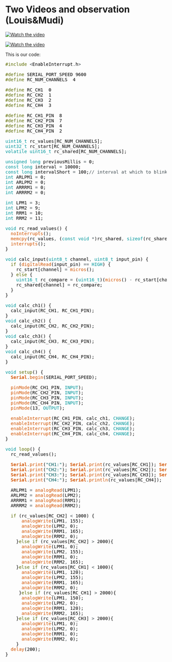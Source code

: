 # Two Videos and observation (Louis&Mudi)

[![Watch the video](https://img.youtube.com/vi/fSsN0cu_qvY/hqdefault.jpg)](https://youtu.be/fSsN0cu_qvY)

[![Watch the video](https://img.youtube.com/vi/lj89D_hT-GI/maxresdefault.jpg)](https://youtube.com/shorts/lj89D_hT-GI?feature=share)

This is our code: 

<pre>
<font color="#5e6d03">#include</font> <font color="#434f54">&lt;</font><font color="#000000">EnableInterrupt</font><font color="#434f54">.</font><font color="#000000">h</font><font color="#434f54">&gt;</font>

<font color="#5e6d03">#define</font> <font color="#000000">SERIAL_PORT_SPEED</font> <font color="#000000">9600</font>
<font color="#5e6d03">#define</font> <font color="#000000">RC_NUM_CHANNELS</font> &nbsp;<font color="#000000">4</font>

<font color="#5e6d03">#define</font> <font color="#000000">RC_CH1</font> &nbsp;<font color="#000000">0</font>
<font color="#5e6d03">#define</font> <font color="#000000">RC_CH2</font> &nbsp;<font color="#000000">1</font>
<font color="#5e6d03">#define</font> <font color="#000000">RC_CH3</font> &nbsp;<font color="#000000">2</font>
<font color="#5e6d03">#define</font> <font color="#000000">RC_CH4</font> &nbsp;<font color="#000000">3</font>

<font color="#5e6d03">#define</font> <font color="#000000">RC_CH1_PIN</font> &nbsp;<font color="#000000">8</font>
<font color="#5e6d03">#define</font> <font color="#000000">RC_CH2_PIN</font> &nbsp;<font color="#000000">7</font>
<font color="#5e6d03">#define</font> <font color="#000000">RC_CH3_PIN</font> &nbsp;<font color="#000000">4</font>
<font color="#5e6d03">#define</font> <font color="#000000">RC_CH4_PIN</font> &nbsp;<font color="#000000">2</font>

<font color="#00979c">uint16_t</font> <font color="#000000">rc_values</font><font color="#000000">[</font><font color="#000000">RC_NUM_CHANNELS</font><font color="#000000">]</font><font color="#000000">;</font>
<font color="#00979c">uint32_t</font> <font color="#000000">rc_start</font><font color="#000000">[</font><font color="#000000">RC_NUM_CHANNELS</font><font color="#000000">]</font><font color="#000000">;</font>
<font color="#00979c">volatile</font> <font color="#00979c">uint16_t</font> <font color="#000000">rc_shared</font><font color="#000000">[</font><font color="#000000">RC_NUM_CHANNELS</font><font color="#000000">]</font><font color="#000000">;</font>

<font color="#00979c">unsigned</font> <font color="#00979c">long</font> <font color="#000000">previousMillis</font> <font color="#434f54">=</font> <font color="#000000">0</font><font color="#000000">;</font> &nbsp;
<font color="#00979c">const</font> <font color="#00979c">long</font> <font color="#000000">interval</font> <font color="#434f54">=</font> <font color="#000000">10000</font><font color="#000000">;</font>
<font color="#00979c">const</font> <font color="#00979c">long</font> <font color="#000000">intervalShort</font> <font color="#434f54">=</font> <font color="#000000">100</font><font color="#000000">;</font><font color="#434f54">&#47;&#47; interval at which to blink (milliseconds)</font>
<font color="#00979c">int</font> <font color="#000000">ARLPM1</font> <font color="#434f54">=</font> <font color="#000000">0</font><font color="#000000">;</font>
<font color="#00979c">int</font> <font color="#000000">ARLPM2</font> <font color="#434f54">=</font> <font color="#000000">0</font><font color="#000000">;</font>
<font color="#00979c">int</font> <font color="#000000">ARRRM1</font> <font color="#434f54">=</font> <font color="#000000">0</font><font color="#000000">;</font>
<font color="#00979c">int</font> <font color="#000000">ARRRM2</font> <font color="#434f54">=</font> <font color="#000000">0</font><font color="#000000">;</font>

<font color="#00979c">int</font> <font color="#000000">LPM1</font> <font color="#434f54">=</font> <font color="#000000">3</font><font color="#000000">;</font>
<font color="#00979c">int</font> <font color="#000000">LPM2</font> <font color="#434f54">=</font> <font color="#000000">9</font><font color="#000000">;</font>
<font color="#00979c">int</font> <font color="#000000">RRM1</font> <font color="#434f54">=</font> <font color="#000000">10</font><font color="#000000">;</font>
<font color="#00979c">int</font> <font color="#000000">RRM2</font> <font color="#434f54">=</font> <font color="#000000">11</font><font color="#000000">;</font>

<font color="#00979c">void</font> <font color="#000000">rc_read_values</font><font color="#000000">(</font><font color="#000000">)</font> <font color="#000000">{</font>
 &nbsp;<font color="#d35400">noInterrupts</font><font color="#000000">(</font><font color="#000000">)</font><font color="#000000">;</font>
 &nbsp;<font color="#d35400">memcpy</font><font color="#000000">(</font><font color="#000000">rc_values</font><font color="#434f54">,</font> <font color="#000000">(</font><font color="#00979c">const</font> <font color="#00979c">void</font> <font color="#434f54">*</font><font color="#000000">)</font><font color="#000000">rc_shared</font><font color="#434f54">,</font> <font color="#00979c">sizeof</font><font color="#000000">(</font><font color="#000000">rc_shared</font><font color="#000000">)</font><font color="#000000">)</font><font color="#000000">;</font>
 &nbsp;<font color="#d35400">interrupts</font><font color="#000000">(</font><font color="#000000">)</font><font color="#000000">;</font>
<font color="#000000">}</font>

<font color="#00979c">void</font> <font color="#000000">calc_input</font><font color="#000000">(</font><font color="#00979c">uint8_t</font> <font color="#000000">channel</font><font color="#434f54">,</font> <font color="#00979c">uint8_t</font> <font color="#000000">input_pin</font><font color="#000000">)</font> <font color="#000000">{</font>
 &nbsp;<font color="#5e6d03">if</font> <font color="#000000">(</font><font color="#d35400">digitalRead</font><font color="#000000">(</font><font color="#000000">input_pin</font><font color="#000000">)</font> <font color="#434f54">==</font> <font color="#00979c">HIGH</font><font color="#000000">)</font> <font color="#000000">{</font>
 &nbsp;&nbsp;&nbsp;<font color="#000000">rc_start</font><font color="#000000">[</font><font color="#000000">channel</font><font color="#000000">]</font> <font color="#434f54">=</font> <font color="#d35400">micros</font><font color="#000000">(</font><font color="#000000">)</font><font color="#000000">;</font>
 &nbsp;<font color="#000000">}</font> <font color="#5e6d03">else</font> <font color="#000000">{</font>
 &nbsp;&nbsp;&nbsp;<font color="#00979c">uint16_t</font> <font color="#000000">rc_compare</font> <font color="#434f54">=</font> <font color="#000000">(</font><font color="#00979c">uint16_t</font><font color="#000000">)</font><font color="#000000">(</font><font color="#d35400">micros</font><font color="#000000">(</font><font color="#000000">)</font> <font color="#434f54">-</font> <font color="#000000">rc_start</font><font color="#000000">[</font><font color="#000000">channel</font><font color="#000000">]</font><font color="#000000">)</font><font color="#000000">;</font>
 &nbsp;&nbsp;&nbsp;<font color="#000000">rc_shared</font><font color="#000000">[</font><font color="#000000">channel</font><font color="#000000">]</font> <font color="#434f54">=</font> <font color="#000000">rc_compare</font><font color="#000000">;</font>
 &nbsp;<font color="#000000">}</font>
<font color="#000000">}</font>

<font color="#00979c">void</font> <font color="#000000">calc_ch1</font><font color="#000000">(</font><font color="#000000">)</font> <font color="#000000">{</font>
 &nbsp;<font color="#000000">calc_input</font><font color="#000000">(</font><font color="#000000">RC_CH1</font><font color="#434f54">,</font> <font color="#000000">RC_CH1_PIN</font><font color="#000000">)</font><font color="#000000">;</font>
<font color="#000000">}</font>
<font color="#00979c">void</font> <font color="#000000">calc_ch2</font><font color="#000000">(</font><font color="#000000">)</font> <font color="#000000">{</font>
 &nbsp;<font color="#000000">calc_input</font><font color="#000000">(</font><font color="#000000">RC_CH2</font><font color="#434f54">,</font> <font color="#000000">RC_CH2_PIN</font><font color="#000000">)</font><font color="#000000">;</font>
<font color="#000000">}</font>
<font color="#00979c">void</font> <font color="#000000">calc_ch3</font><font color="#000000">(</font><font color="#000000">)</font> <font color="#000000">{</font>
 &nbsp;<font color="#000000">calc_input</font><font color="#000000">(</font><font color="#000000">RC_CH3</font><font color="#434f54">,</font> <font color="#000000">RC_CH3_PIN</font><font color="#000000">)</font><font color="#000000">;</font>
<font color="#000000">}</font>
<font color="#00979c">void</font> <font color="#000000">calc_ch4</font><font color="#000000">(</font><font color="#000000">)</font> <font color="#000000">{</font>
 &nbsp;<font color="#000000">calc_input</font><font color="#000000">(</font><font color="#000000">RC_CH4</font><font color="#434f54">,</font> <font color="#000000">RC_CH4_PIN</font><font color="#000000">)</font><font color="#000000">;</font>
<font color="#000000">}</font>

<font color="#00979c">void</font> <font color="#5e6d03">setup</font><font color="#000000">(</font><font color="#000000">)</font> <font color="#000000">{</font>
 &nbsp;<b><font color="#d35400">Serial</font></b><font color="#434f54">.</font><font color="#d35400">begin</font><font color="#000000">(</font><font color="#000000">SERIAL_PORT_SPEED</font><font color="#000000">)</font><font color="#000000">;</font>

 &nbsp;<font color="#d35400">pinMode</font><font color="#000000">(</font><font color="#000000">RC_CH1_PIN</font><font color="#434f54">,</font> <font color="#00979c">INPUT</font><font color="#000000">)</font><font color="#000000">;</font>
 &nbsp;<font color="#d35400">pinMode</font><font color="#000000">(</font><font color="#000000">RC_CH2_PIN</font><font color="#434f54">,</font> <font color="#00979c">INPUT</font><font color="#000000">)</font><font color="#000000">;</font>
 &nbsp;<font color="#d35400">pinMode</font><font color="#000000">(</font><font color="#000000">RC_CH3_PIN</font><font color="#434f54">,</font> <font color="#00979c">INPUT</font><font color="#000000">)</font><font color="#000000">;</font>
 &nbsp;<font color="#d35400">pinMode</font><font color="#000000">(</font><font color="#000000">RC_CH4_PIN</font><font color="#434f54">,</font> <font color="#00979c">INPUT</font><font color="#000000">)</font><font color="#000000">;</font>
 &nbsp;<font color="#d35400">pinMode</font><font color="#000000">(</font><font color="#000000">13</font><font color="#434f54">,</font> <font color="#00979c">OUTPUT</font><font color="#000000">)</font><font color="#000000">;</font>
 &nbsp;
 &nbsp;<font color="#d35400">enableInterrupt</font><font color="#000000">(</font><font color="#000000">RC_CH1_PIN</font><font color="#434f54">,</font> <font color="#000000">calc_ch1</font><font color="#434f54">,</font> <font color="#00979c">CHANGE</font><font color="#000000">)</font><font color="#000000">;</font>
 &nbsp;<font color="#d35400">enableInterrupt</font><font color="#000000">(</font><font color="#000000">RC_CH2_PIN</font><font color="#434f54">,</font> <font color="#000000">calc_ch2</font><font color="#434f54">,</font> <font color="#00979c">CHANGE</font><font color="#000000">)</font><font color="#000000">;</font>
 &nbsp;<font color="#d35400">enableInterrupt</font><font color="#000000">(</font><font color="#000000">RC_CH3_PIN</font><font color="#434f54">,</font> <font color="#000000">calc_ch3</font><font color="#434f54">,</font> <font color="#00979c">CHANGE</font><font color="#000000">)</font><font color="#000000">;</font>
 &nbsp;<font color="#d35400">enableInterrupt</font><font color="#000000">(</font><font color="#000000">RC_CH4_PIN</font><font color="#434f54">,</font> <font color="#000000">calc_ch4</font><font color="#434f54">,</font> <font color="#00979c">CHANGE</font><font color="#000000">)</font><font color="#000000">;</font>
<font color="#000000">}</font>

<font color="#00979c">void</font> <font color="#5e6d03">loop</font><font color="#000000">(</font><font color="#000000">)</font> <font color="#000000">{</font>
 &nbsp;<font color="#000000">rc_read_values</font><font color="#000000">(</font><font color="#000000">)</font><font color="#000000">;</font>
 &nbsp;
 &nbsp;<b><font color="#d35400">Serial</font></b><font color="#434f54">.</font><font color="#d35400">print</font><font color="#000000">(</font><font color="#005c5f">&#34;CH1:&#34;</font><font color="#000000">)</font><font color="#000000">;</font> <b><font color="#d35400">Serial</font></b><font color="#434f54">.</font><font color="#d35400">print</font><font color="#000000">(</font><font color="#000000">rc_values</font><font color="#000000">[</font><font color="#000000">RC_CH1</font><font color="#000000">]</font><font color="#000000">)</font><font color="#000000">;</font> <b><font color="#d35400">Serial</font></b><font color="#434f54">.</font><font color="#d35400">print</font><font color="#000000">(</font><font color="#005c5f">&#34;\t&#34;</font><font color="#000000">)</font><font color="#000000">;</font>
 &nbsp;<b><font color="#d35400">Serial</font></b><font color="#434f54">.</font><font color="#d35400">print</font><font color="#000000">(</font><font color="#005c5f">&#34;CH2:&#34;</font><font color="#000000">)</font><font color="#000000">;</font> <b><font color="#d35400">Serial</font></b><font color="#434f54">.</font><font color="#d35400">print</font><font color="#000000">(</font><font color="#000000">rc_values</font><font color="#000000">[</font><font color="#000000">RC_CH2</font><font color="#000000">]</font><font color="#000000">)</font><font color="#000000">;</font> <b><font color="#d35400">Serial</font></b><font color="#434f54">.</font><font color="#d35400">print</font><font color="#000000">(</font><font color="#005c5f">&#34;\t&#34;</font><font color="#000000">)</font><font color="#000000">;</font>
 &nbsp;<b><font color="#d35400">Serial</font></b><font color="#434f54">.</font><font color="#d35400">print</font><font color="#000000">(</font><font color="#005c5f">&#34;CH3:&#34;</font><font color="#000000">)</font><font color="#000000">;</font> <b><font color="#d35400">Serial</font></b><font color="#434f54">.</font><font color="#d35400">print</font><font color="#000000">(</font><font color="#000000">rc_values</font><font color="#000000">[</font><font color="#000000">RC_CH3</font><font color="#000000">]</font><font color="#000000">)</font><font color="#000000">;</font> <b><font color="#d35400">Serial</font></b><font color="#434f54">.</font><font color="#d35400">print</font><font color="#000000">(</font><font color="#005c5f">&#34;\t&#34;</font><font color="#000000">)</font><font color="#000000">;</font>
 &nbsp;<b><font color="#d35400">Serial</font></b><font color="#434f54">.</font><font color="#d35400">print</font><font color="#000000">(</font><font color="#005c5f">&#34;CH4:&#34;</font><font color="#000000">)</font><font color="#000000">;</font> <b><font color="#d35400">Serial</font></b><font color="#434f54">.</font><font color="#d35400">println</font><font color="#000000">(</font><font color="#000000">rc_values</font><font color="#000000">[</font><font color="#000000">RC_CH4</font><font color="#000000">]</font><font color="#000000">)</font><font color="#000000">;</font>

 &nbsp;<font color="#000000">ARLPM1</font> <font color="#434f54">=</font> <font color="#d35400">analogRead</font><font color="#000000">(</font><font color="#000000">LPM1</font><font color="#000000">)</font><font color="#000000">;</font>
 &nbsp;<font color="#000000">ARLPM2</font> <font color="#434f54">=</font> <font color="#d35400">analogRead</font><font color="#000000">(</font><font color="#000000">LPM2</font><font color="#000000">)</font><font color="#000000">;</font>
 &nbsp;<font color="#000000">ARRRM1</font> <font color="#434f54">=</font> <font color="#d35400">analogRead</font><font color="#000000">(</font><font color="#000000">RRM1</font><font color="#000000">)</font><font color="#000000">;</font>
 &nbsp;<font color="#000000">ARRRM2</font> <font color="#434f54">=</font> <font color="#d35400">analogRead</font><font color="#000000">(</font><font color="#000000">RRM2</font><font color="#000000">)</font><font color="#000000">;</font>

 &nbsp;<font color="#5e6d03">if</font> <font color="#000000">(</font><font color="#000000">rc_values</font><font color="#000000">[</font><font color="#000000">RC_CH2</font><font color="#000000">]</font> <font color="#434f54">&lt;</font> <font color="#000000">1000</font><font color="#000000">)</font> <font color="#000000">{</font>
 &nbsp;&nbsp;&nbsp;&nbsp;&nbsp;<font color="#d35400">analogWrite</font><font color="#000000">(</font><font color="#000000">LPM1</font><font color="#434f54">,</font> <font color="#000000">155</font><font color="#000000">)</font><font color="#000000">;</font>
 &nbsp;&nbsp;&nbsp;&nbsp;&nbsp;<font color="#d35400">analogWrite</font><font color="#000000">(</font><font color="#000000">LPM2</font><font color="#434f54">,</font> <font color="#000000">0</font><font color="#000000">)</font><font color="#000000">;</font>
 &nbsp;&nbsp;&nbsp;&nbsp;&nbsp;<font color="#d35400">analogWrite</font><font color="#000000">(</font><font color="#000000">RRM1</font><font color="#434f54">,</font> <font color="#000000">165</font><font color="#000000">)</font><font color="#000000">;</font>
 &nbsp;&nbsp;&nbsp;&nbsp;&nbsp;<font color="#d35400">analogWrite</font><font color="#000000">(</font><font color="#000000">RRM2</font><font color="#434f54">,</font> <font color="#000000">0</font><font color="#000000">)</font><font color="#000000">;</font>
 &nbsp;&nbsp;&nbsp;<font color="#000000">}</font><font color="#5e6d03">else</font> <font color="#5e6d03">if</font> <font color="#000000">(</font><font color="#000000">rc_values</font><font color="#000000">[</font><font color="#000000">RC_CH2</font><font color="#000000">]</font> <font color="#434f54">&gt;</font> <font color="#000000">2000</font><font color="#000000">)</font><font color="#000000">{</font>
 &nbsp;&nbsp;&nbsp;&nbsp;&nbsp;<font color="#d35400">analogWrite</font><font color="#000000">(</font><font color="#000000">LPM1</font><font color="#434f54">,</font> <font color="#000000">0</font><font color="#000000">)</font><font color="#000000">;</font>
 &nbsp;&nbsp;&nbsp;&nbsp;&nbsp;<font color="#d35400">analogWrite</font><font color="#000000">(</font><font color="#000000">LPM2</font><font color="#434f54">,</font> <font color="#000000">155</font><font color="#000000">)</font><font color="#000000">;</font>
 &nbsp;&nbsp;&nbsp;&nbsp;&nbsp;<font color="#d35400">analogWrite</font><font color="#000000">(</font><font color="#000000">RRM1</font><font color="#434f54">,</font> <font color="#000000">0</font><font color="#000000">)</font><font color="#000000">;</font>
 &nbsp;&nbsp;&nbsp;&nbsp;&nbsp;<font color="#d35400">analogWrite</font><font color="#000000">(</font><font color="#000000">RRM2</font><font color="#434f54">,</font> <font color="#000000">165</font><font color="#000000">)</font><font color="#000000">;</font>
 &nbsp;&nbsp;&nbsp;<font color="#000000">}</font><font color="#5e6d03">else</font> <font color="#5e6d03">if</font> <font color="#000000">(</font><font color="#000000">rc_values</font><font color="#000000">[</font><font color="#000000">RC_CH1</font><font color="#000000">]</font> <font color="#434f54">&lt;</font> <font color="#000000">1000</font><font color="#000000">)</font><font color="#000000">{</font>
 &nbsp;&nbsp;&nbsp;&nbsp;&nbsp;<font color="#d35400">analogWrite</font><font color="#000000">(</font><font color="#000000">LPM1</font><font color="#434f54">,</font> <font color="#000000">120</font><font color="#000000">)</font><font color="#000000">;</font>
 &nbsp;&nbsp;&nbsp;&nbsp;&nbsp;<font color="#d35400">analogWrite</font><font color="#000000">(</font><font color="#000000">LPM2</font><font color="#434f54">,</font> <font color="#000000">155</font><font color="#000000">)</font><font color="#000000">;</font>
 &nbsp;&nbsp;&nbsp;&nbsp;&nbsp;<font color="#d35400">analogWrite</font><font color="#000000">(</font><font color="#000000">RRM1</font><font color="#434f54">,</font> <font color="#000000">165</font><font color="#000000">)</font><font color="#000000">;</font>
 &nbsp;&nbsp;&nbsp;&nbsp;&nbsp;<font color="#d35400">analogWrite</font><font color="#000000">(</font><font color="#000000">RRM2</font><font color="#434f54">,</font> <font color="#000000">0</font><font color="#000000">)</font><font color="#000000">;</font>
 &nbsp;&nbsp;&nbsp;&nbsp;<font color="#000000">}</font><font color="#5e6d03">else</font> <font color="#5e6d03">if</font> <font color="#000000">(</font><font color="#000000">rc_values</font><font color="#000000">[</font><font color="#000000">RC_CH1</font><font color="#000000">]</font> <font color="#434f54">&gt;</font> <font color="#000000">2000</font><font color="#000000">)</font><font color="#000000">{</font>
 &nbsp;&nbsp;&nbsp;&nbsp;&nbsp;<font color="#d35400">analogWrite</font><font color="#000000">(</font><font color="#000000">LPM1</font><font color="#434f54">,</font> <font color="#000000">150</font><font color="#000000">)</font><font color="#000000">;</font>
 &nbsp;&nbsp;&nbsp;&nbsp;&nbsp;<font color="#d35400">analogWrite</font><font color="#000000">(</font><font color="#000000">LPM2</font><font color="#434f54">,</font> <font color="#000000">0</font><font color="#000000">)</font><font color="#000000">;</font>
 &nbsp;&nbsp;&nbsp;&nbsp;&nbsp;<font color="#d35400">analogWrite</font><font color="#000000">(</font><font color="#000000">RRM1</font><font color="#434f54">,</font> <font color="#000000">120</font><font color="#000000">)</font><font color="#000000">;</font>
 &nbsp;&nbsp;&nbsp;&nbsp;&nbsp;<font color="#d35400">analogWrite</font><font color="#000000">(</font><font color="#000000">RRM2</font><font color="#434f54">,</font> <font color="#000000">165</font><font color="#000000">)</font><font color="#000000">;</font>
 &nbsp;&nbsp;&nbsp;<font color="#000000">}</font><font color="#5e6d03">else</font> <font color="#5e6d03">if</font> <font color="#000000">(</font><font color="#000000">rc_values</font><font color="#000000">[</font><font color="#000000">RC_CH3</font><font color="#000000">]</font> <font color="#434f54">&gt;</font> <font color="#000000">2000</font><font color="#000000">)</font><font color="#000000">{</font>
 &nbsp;&nbsp;&nbsp;&nbsp;&nbsp;<font color="#d35400">analogWrite</font><font color="#000000">(</font><font color="#000000">LPM1</font><font color="#434f54">,</font> <font color="#000000">0</font><font color="#000000">)</font><font color="#000000">;</font>
 &nbsp;&nbsp;&nbsp;&nbsp;&nbsp;<font color="#d35400">analogWrite</font><font color="#000000">(</font><font color="#000000">LPM2</font><font color="#434f54">,</font> <font color="#000000">0</font><font color="#000000">)</font><font color="#000000">;</font>
 &nbsp;&nbsp;&nbsp;&nbsp;&nbsp;<font color="#d35400">analogWrite</font><font color="#000000">(</font><font color="#000000">RRM1</font><font color="#434f54">,</font> <font color="#000000">0</font><font color="#000000">)</font><font color="#000000">;</font>
 &nbsp;&nbsp;&nbsp;&nbsp;&nbsp;<font color="#d35400">analogWrite</font><font color="#000000">(</font><font color="#000000">RRM2</font><font color="#434f54">,</font> <font color="#000000">0</font><font color="#000000">)</font><font color="#000000">;</font>
 &nbsp;&nbsp;&nbsp;<font color="#000000">}</font>
 &nbsp;<font color="#d35400">delay</font><font color="#000000">(</font><font color="#000000">200</font><font color="#000000">)</font><font color="#000000">;</font>
<font color="#000000">}</font>

</pre>
